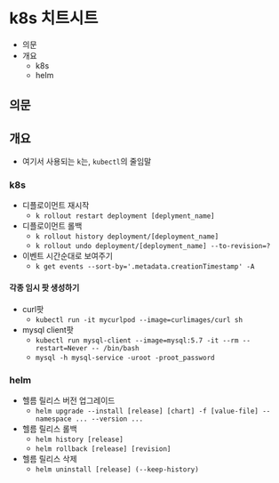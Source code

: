 # k8s 치트시트

- 의문
- 개요
  - k8s
  - helm

## 의문

## 개요

- 여기서 사용되는 `k`는, `kubectl`의 줄임말

### k8s

- 디플로이먼트 재시작
  - `k rollout restart deployment [deplyment_name]`
- 디플로이먼트 롤백
  - `k rollout history deployment/[deployment_name]`
  - `k rollout undo deployment/[deployment_name] --to-revision=?`
- 이벤트 시간순대로 보여주기
  - `k get events --sort-by='.metadata.creationTimestamp' -A`

#### 각종 임시 팟 생성하기

- curl팟
  - `kubectl run -it mycurlpod --image=curlimages/curl sh`
- mysql client팟
  - `kubectl run mysql-client --image=mysql:5.7 -it --rm --restart=Never -- /bin/bash`
  - `mysql -h mysql-service -uroot -proot_password`

### helm

- 헬름 릴리스 버전 업그레이드
  - `helm upgrade --install [release] [chart] -f [value-file] --namespace ... --version ...`
- 헬름 릴리스 롤백
  - `helm history [release]`
  - `helm rollback [release] [revision]`
- 헬름 릴리스 삭제
  - `helm uninstall [release] (--keep-history)`
